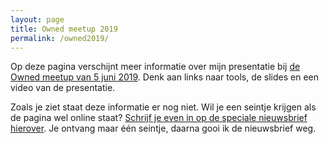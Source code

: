 ```yaml
---
layout: page
title: Owned meetup 2019
permalink: /owned2019/
---
```


Op deze pagina verschijnt meer informatie over mijn presentatie bij [de Owned meetup van 5 juni 2019](https://www.meetup.com/nl-NL/OwnedNL/events/259907640/). Denk aan links naar tools, de slides en een video van de presentatie.

Zoals je ziet staat deze informatie er nog niet. Wil je een seintje krijgen als de pagina wel online staat? [Schrijf je even in op de speciale nieuwsbrief hierover](https://tinyletter.com/owned2019). Je ontvang maar één seintje, daarna gooi ik de nieuwsbrief weg.
